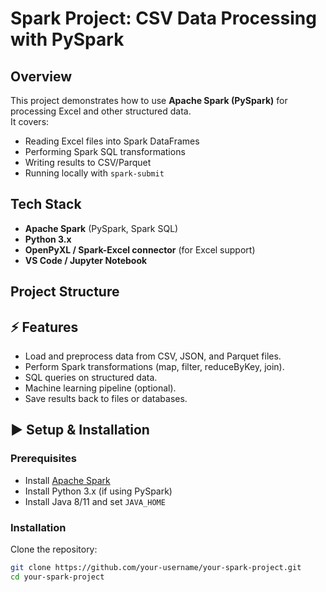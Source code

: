 # Spark Project: CSV Data Processing with PySpark

## Overview
This project demonstrates how to use **Apache Spark (PySpark)** for processing Excel and other structured data.  
It covers:
- Reading Excel files into Spark DataFrames
- Performing Spark SQL transformations
- Writing results to CSV/Parquet
- Running locally with `spark-submit`

## Tech Stack
- **Apache Spark** (PySpark, Spark SQL)
- **Python 3.x**
- **OpenPyXL / Spark-Excel connector** (for Excel support)
- **VS Code / Jupyter Notebook**

## Project Structure

## ⚡ Features
- Load and preprocess data from CSV, JSON, and Parquet files.
- Perform Spark transformations (map, filter, reduceByKey, join).
- SQL queries on structured data.
- Machine learning pipeline (optional).
- Save results back to files or databases.

## ▶️ Setup & Installation

### Prerequisites
- Install [Apache Spark](https://spark.apache.org/downloads.html)  
- Install Python 3.x (if using PySpark)  
- Install Java 8/11 and set `JAVA_HOME`  

### Installation
Clone the repository:
```bash
git clone https://github.com/your-username/your-spark-project.git
cd your-spark-project
